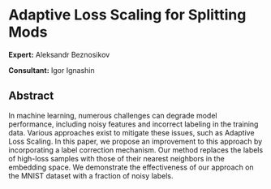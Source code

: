 # Adaptive Loss Scaling for Splitting Mods


__Expert:__ Aleksandr Beznosikov

__Consultant:__ Igor Ignashin


## Abstract

In machine learning, numerous challenges can degrade model performance, including noisy features and incorrect labeling in the training data. Various approaches exist to mitigate these issues, such as Adaptive Loss Scaling. In this paper, we propose an improvement to this approach by incorporating a label correction mechanism. Our method replaces the labels of high-loss samples with those of their nearest neighbors in the embedding space. We demonstrate the effectiveness of our approach on the MNIST dataset with a fraction of noisy labels.
